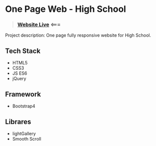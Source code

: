 # One Page Web - High School
> ### [Website Live](https://kkasztann.github.io/OnePageWeb-High_School/) <===
Project description: One page fully responsive website for High School.

## Tech Stack
* HTML5
* CSS3
* JS ES6
* jQuery

## Framework
* Bootstrap4

## Librares
* lightGallery
* Smooth Scroll



